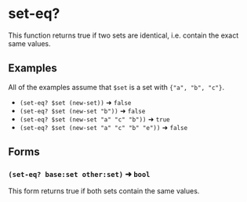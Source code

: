 # set-eq?

This function returns true if two sets are identical, i.e. contain the exact
same values.

## Examples

All of the examples assume that `$set` is a set with `{"a", "b", "c"}`.

* `(set-eq? $set (new-set))` ➜ `false`
* `(set-eq? $set (new-set "b"))` ➜ `false`
* `(set-eq? $set (new-set "a" "c" "b"))` ➜ `true`
* `(set-eq? $set (new-set "a" "c" "b" "e"))` ➜ `false`

## Forms

### `(set-eq? base:set other:set)` ➜ `bool`

This form returns true if both sets contain the same values.
